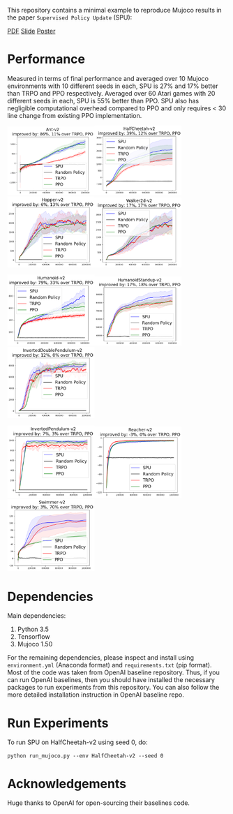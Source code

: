 This repository contains a minimal example to reproduce Mujoco results in the paper `Supervised Policy Update` (SPU):

[PDF](https://arxiv.org/abs/1805.11706) [Slide](https://drive.google.com/file/d/1Yg8x4bSzoj1t6Sk-_N3jTx2eTaVZGoqW/view?usp=sharing) [Poster](https://drive.google.com/open?id=1lJeP_3YNlUoMaU-RDENDrkfjPdZQYpA3)

# Performance

Measured in terms of final performance and averaged over 10 Mujoco environments with 10 different seeds in each, SPU is 27% and 17% better than TRPO and PPO respectively. Averaged over 60 Atari games with 20 different seeds in each, SPU is 55% better than PPO. SPU also has negligible computational overhead compared to PPO and only requires < 30 line change from existing PPO implementation.

<img src="graphs/Ant-v2.png" width="200"><img src="graphs/HalfCheetah-v2.png" width="200"><img src="graphs/Hopper-v2.png" width="200"><img src="graphs/Walker2d-v2.png" width="200">

<img src="graphs/Humanoid-v2.png" width="200"><img src="graphs/HumanoidStandup-v2.png" width="200"><img src="graphs/InvertedDoublePendulum-v2.png" width="200">

<img src="graphs/InvertedPendulum-v2.png" width="200"><img src="graphs/Reacher-v2.png" width="200"><img src="graphs/Swimmer-v2.png" width="200">

# Dependencies

Main dependencies:

1. Python 3.5
2. Tensorflow
3. Mujoco 1.50

For the remaining dependencies, please inspect and install using `environment.yml` (Anaconda format) and `requirements.txt` (pip format). Most of the code was taken from OpenAI baseline repository. Thus, if you can run OpenAI baselines, then you should have installed the necessary packages to run experiments from this repository. You can also follow the more detailed installation instruction in OpenAI baseline repo.

# Run Experiments

To run SPU on HalfCheetah-v2 using seed 0, do:

```
python run_mujoco.py --env HalfCheetah-v2 --seed 0 
```

# Acknowledgements

Huge thanks to OpenAI for open-sourcing their baselines code.
